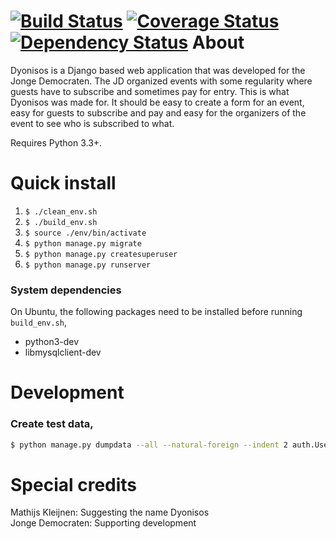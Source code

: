 [![Build Status](https://travis-ci.org/jonge-democraten/dyonisos.svg?branch=master)](https://travis-ci.org/jonge-democraten/dyonisos) [![Coverage Status](https://coveralls.io/repos/github/jonge-democraten/dyonisos/badge.svg?branch=tests)](https://coveralls.io/github/jonge-democraten/dyonisos?branch=tests) [![Dependency Status](https://gemnasium.com/jonge-democraten/dyonisos.svg)](https://gemnasium.com/jonge-democraten/dyonisos) 
About
=====
Dyonisos is a Django based web application that was developed for the
Jonge Democraten. The JD organized events with some regularity where
guests have to subscribe and sometimes pay for entry. This is what
Dyonisos was made for. It should be easy to create a form for an event,
easy for guests to subscribe and pay and easy for the organizers of the
event to see who is subscribed to what.

Requires Python 3.3+.

Quick install
============
1. `$ ./clean_env.sh`
1. `$ ./build_env.sh`
1. `$ source ./env/bin/activate`
1. `$ python manage.py migrate`
1. `$ python manage.py createsuperuser`
1. `$ python manage.py runserver`

### System dependencies
On Ubuntu, the following packages need to be installed before running `build_env.sh`,
- python3-dev
- libmysqlclient-dev

Development
===========

### Create test data,
```bash
$ python manage.py dumpdata --all --natural-foreign --indent 2 auth.User auth.Group subscribe > events/fixtures/test_data.json 
```

Special credits
===============
Mathijs Kleijnen: 
    Suggesting the name Dyonisos  
Jonge Democraten: 
    Supporting development
